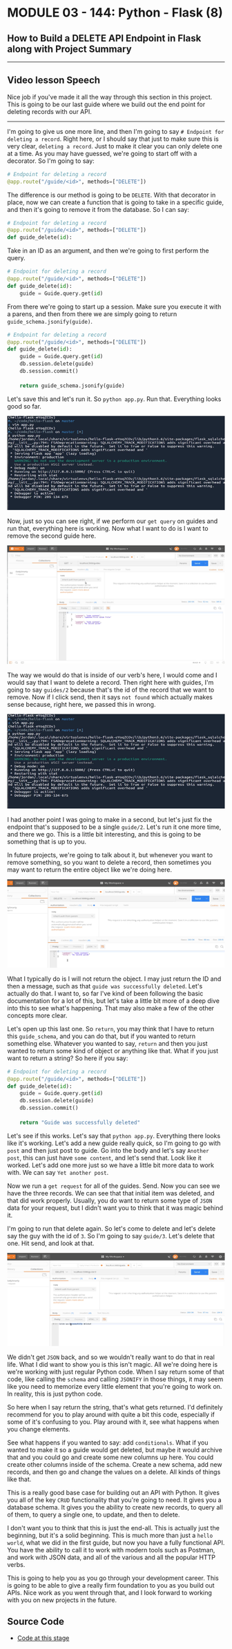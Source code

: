 # MODULE 03 - 144: Python - Flask (8)

## How to Build a DELETE API Endpoint in Flask along with Project Summary

---

## Video lesson Speech

Nice job if you've made it all the way through this section in this 
project. This is going to be our last guide where we build out the end 
point for deleting records with our API.

****

I'm going to give us one more line, and then I'm going to say `# Endpoint for deleting a record`. Right here, or I should say that just to make sure this is very clear, `deleting a record`. Just to make it clear you can only delete one at a time. As you may have guessed, we're going to start off with a decorator. So I'm going to say:

```py
# Endpoint for deleting a record
@app.route("/guide/<id>", methods=["DELETE"])
```

The difference is our method is going to be `DELETE`. With that decorator in place, now we can create a function that is going to take in a specific guide, and then it's going to remove it from the database. So I can say:

```py
# Endpoint for deleting a record
@app.route("/guide/<id>", methods=["DELETE"])
def guide_delete(id):
```

Take in an ID as an argument, and then we're going to first perform the query.

```py
# Endpoint for deleting a record
@app.route("/guide/<id>", methods=["DELETE"])
def guide_delete(id):
    guide = Guide.query.get(id)
```

From there we're going to start up a session. Make sure you execute it with a parens, and then from there we are simply going to return `guide_schema.jsonify(guide)`.

```py
# Endpoint for deleting a record
@app.route("/guide/<id>", methods=["DELETE"])
def guide_delete(id):
    guide = Guide.query.get(id)
    db.session.delete(guide)
    db.session.commit()

    return guide_schema.jsonify(guide)
```

Let's save this and let's run it. So `python app.py`. Run that. Everything looks good so far. 

![large](./03-144_IMG1.png)

Now, just so you can see right, if we perform our `get query` on guides and run that, everything here is working. Now what I want to do is I want to remove the second guide here. 

![large](./03-144_IMG2.png)

The way we would do that is inside of our verb's here, I would come and I would say that I want to delete a record. Then right here with guides, I'm going to say `guides/2` because that's the id of the record that we want to remove. Now if I click send, then it says `not found` which actually makes sense because, right here, we passed this in wrong. 

![large](./03-144_IMG1.png)

I had another point I was going to make in a second, but let's just fix the endpoint that's supposed to be a single `guide/2`. Let's run it one more time, and there we go. This is a little bit interesting, and this is going to be something that is up to you. 

In future projects, we're going to talk about it, but whenever you want to remove something, so you want to delete a record, then sometimes you may want to return the entire object like we're doing here. 

![large](./03-144_IMG4.png)

What I typically do is I will not return the object. I may just return the ID and then a message, such as that `guide was successfully deleted`. Let's actually do that. I want to, so far I've kind of been following the basic documentation for a lot of this, but let's take a little bit more of a deep dive into this to see what's happening. That may also make a few of the other concepts more clear. 

Let's open up this last one. So `return`, you may think that I have to return this `guide_schema`, and you can do that, but if you wanted to return something else. Whatever you wanted to say, `return` and then you just wanted to return some kind of object or anything like that. What if you just want to return a string? So here if you say:

```py
# Endpoint for deleting a record
@app.route("/guide/<id>", methods=["DELETE"])
def guide_delete(id):
    guide = Guide.query.get(id)
    db.session.delete(guide)
    db.session.commit()

    return "Guide was successfully deleted"
```

Let's see if this works. Let's say that `python app.py`. Everything there looks like it's working. Let's add a new guide really quick, so I'm going to go with `post` and then just post to guide. Go into the body and let's say `Another post`, this can just have `some content`, and let's send that. Look like it worked. Let's add one more just so we have a little bit more data to work with. We can say `Yet another post`. 

Now we run a `get request` for all of the guides. Send. Now you can see we have the three records. We can see that that initial item was deleted, and that did work properly. Usually, you do want to return some type of `JSON` data for your request, but I didn't want you to think that it was magic behind it. 

I'm going to run that delete again. So let's come to delete and let's delete say the guy with the id of `3`.  So I'm going to say `guide/3`. Let's delete that one. Hit send, and look at that. 

![large](./03-144_IMG5.png)

We didn't get `JSON` back, and so we wouldn't really want to do that in real life. What I did want to show you is this isn't magic. All we're doing here is we're working with just regular Python code. When I say return some of that code, like calling the `schema` and calling `JSONIFY` in those things, it may seem like you need to memorize every little element that you're going to work on. In reality, this is just python code. 

So here when I say return the string, that's what gets returned. I'd definitely recommend for you to play around with quite a bit this code, especially if some of it's confusing to you. Play around with it, see what happens when you change elements. 

See what happens if you wanted to say: add `conditionals`. What if you wanted to make it so a guide would get deleted, but maybe it would archive that and you could go and create some new columns up here. You could create other columns inside of the schema. Create a new schema, add new records, and then go and change the values on a delete. All kinds of things like that. 

This is a really good base case for building out an API with Python. It gives you all of the key `CRUD` functionality that you're going to need. It gives you a database schema. It gives you the ability to create new records, to query all of them, to query a single one, to update, and then to delete. 

I don't want you to think that this is just the end-all. This is actually just the beginning, but it's a solid beginning. This is much more than just a `hello world`, what we did in the first guide, but now you have a fully functional API. You have the ability to call it to work with modern tools such as Postman, and work with JSON data, and all of the various and all the popular HTTP verbs. 

This is going to help you as you go through your development career. This is going to be able to give a really firm foundation to you as you build out APIs. Nice work as you went through that, and I look forward to working with you on new projects in the future.  

## Source Code

- [Code at this stage](https://github.com/bottega-code-school/hello-flask/tree/5f86922a5c9f3972c7474ffa5be50758cd3909f2)

